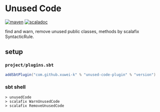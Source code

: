 # Unused Code

[![maven](https://img.shields.io/maven-central/v/com.github.xuwei-k/unused-code-scalafix_2.13)](https://search.maven.org/artifact/com.github.xuwei-k/unused-code-scalafix_2.13)
[![scaladoc](https://javadoc.io/badge2/com.github.xuwei-k/unused-code-scalafix_2.13/javadoc.svg)](https://javadoc.io/doc/com.github.xuwei-k/unused-code-scalafix_2.13/latest/unused_code/index.html)

find and warn, remove unused public classes, methods by scalafix SyntacticRule.

## setup

### `project/plugins.sbt`

```scala
addSbtPlugin("com.github.xuwei-k" % "unused-code-plugin" % "version")
```

### sbt shell

```
> unusedCode
> scalafix WarnUnusedCode
> scalafix RemoveUnusedCode
```
